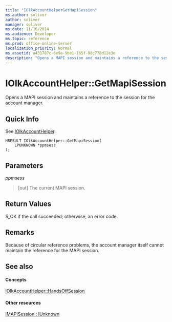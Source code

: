 ```yaml
---
title: "IOlkAccountHelperGetMapiSession"
ms.author: soliver
author: soliver
manager: soliver
ms.date: 11/16/2014
ms.audience: Developer
ms.topic: reference
ms.prod: office-online-server
localization_priority: Normal
ms.assetid: a431787c-6e9a-9be1-165f-98c778d12e3e
description: "Opens a MAPI session and maintains a reference to the session for the account manager."
---
```


# IOlkAccountHelper::GetMapiSession

Opens a MAPI session and maintains a reference to the session for the account manager.
  
## Quick Info

See [IOlkAccountHelper](iolkaccounthelper.md).
  
```
HRESULT IOlkAccountHelper::GetMapiSession(  
    LPUNKNOWN *ppmsess 
);
```

## Parameters

 _ppmsess_
  
> [out] The current MAPI session.
    
## Return Values

S_OK if the call succeeded; otherwise, an error code.
  
## Remarks

Because of circular reference problems, the account manager itself cannot maintain the reference for the MAPI session.
  
## See also

#### Concepts

[IOlkAccountHelper::HandsOffSession](iolkaccounthelper-handsoffsession.md)
#### Other resources

[IMAPISession : IUnknown](http://msdn.microsoft.com/library/5650fa2a-6e62-451c-964e-363f7bee2344%28Office.15%29.aspx)

